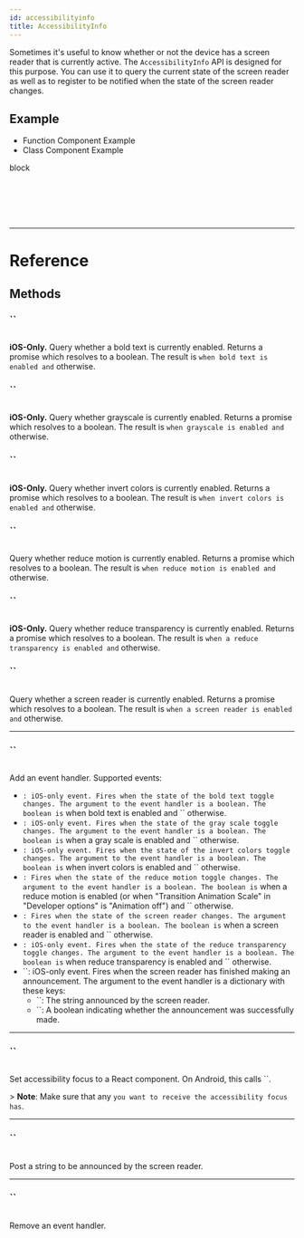 ```yaml
---
id: accessibilityinfo
title: AccessibilityInfo
---
```


Sometimes it's useful to know whether or not the device has a screen reader that is currently active. The `AccessibilityInfo` API is designed for this purpose. You can use it to query the current state of the screen reader as well as to register to be notified when the state of the screen reader changes.

## Example

<div className="toggler">
  <ul role="tablist" className="toggle-syntax">
    <li id="functional" className="button-functional" aria-selected="false" role="tab" tabIndex={0} aria-controls="functionaltab" onClick="displayTabs('syntax', 'functional')">
      Function Component Example
    </li>
    <li id="classical" className="button-classical" aria-selected="false" role="tab" tabIndex={0} aria-controls="classicaltab" onClick="displayTabs('syntax', 'classical')">
      Class Component Example
    </li>
  </ul>
</div>

block

```SnackPlayer name=AccessibilityInfo%20Function%20Component%20Example&supportedPlatforms=android,ios



```

```SnackPlayer name=AccessibilityInfo%20Class%20Component%20Example&supportedPlatforms=android,ios



```

---

# Reference

## Methods

### ``

```jsx
```

**iOS-Only.** Query whether a bold text is currently enabled. Returns a promise which resolves to a boolean. The result is `when bold text is enabled and` otherwise.

### ``

```jsx
```

**iOS-Only.** Query whether grayscale is currently enabled. Returns a promise which resolves to a boolean. The result is `when grayscale is enabled and` otherwise.

### ``

```jsx
```

**iOS-Only.** Query whether invert colors is currently enabled. Returns a promise which resolves to a boolean. The result is `when invert colors is enabled and` otherwise.

### ``

```jsx
```

Query whether reduce motion is currently enabled. Returns a promise which resolves to a boolean. The result is `when reduce motion is enabled and` otherwise.

### ``

```jsx
```

**iOS-Only.** Query whether reduce transparency is currently enabled. Returns a promise which resolves to a boolean. The result is `when a reduce transparency is enabled and` otherwise.

### ``

```jsx
```

Query whether a screen reader is currently enabled. Returns a promise which resolves to a boolean. The result is `when a screen reader is enabled and` otherwise.

---

### ``

```jsx
```

Add an event handler. Supported events:

- `: iOS-only event. Fires when the state of the bold text toggle changes. The argument to the event handler is a boolean. The boolean is` when bold text is enabled and `` otherwise.
- `: iOS-only event. Fires when the state of the gray scale toggle changes. The argument to the event handler is a boolean. The boolean is` when a gray scale is enabled and `` otherwise.
- `: iOS-only event. Fires when the state of the invert colors toggle changes. The argument to the event handler is a boolean. The boolean is` when invert colors is enabled and `` otherwise.
- `: Fires when the state of the reduce motion toggle changes. The argument to the event handler is a boolean. The boolean is` when a reduce motion is enabled (or when "Transition Animation Scale" in "Developer options" is "Animation off") and `` otherwise.
- `: Fires when the state of the screen reader changes. The argument to the event handler is a boolean. The boolean is` when a screen reader is enabled and `` otherwise.
- `: iOS-only event. Fires when the state of the reduce transparency toggle changes. The argument to the event handler is a boolean. The boolean is` when reduce transparency is enabled and `` otherwise.
- ``: iOS-only event. Fires when the screen reader has finished making an announcement. The argument to the event handler is a dictionary with these keys:
  - ``: The string announced by the screen reader.
  - ``: A boolean indicating whether the announcement was successfully made.

---

### ``

```jsx
```

Set accessibility focus to a React component. On Android, this calls ``.

&gt; **Note**: Make sure that any `you want to receive the accessibility focus has`.

---

### ``

```jsx
```

Post a string to be announced by the screen reader.

---

### ``

```jsx
```

Remove an event handler.
